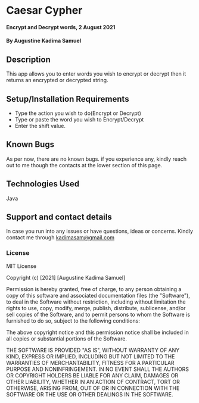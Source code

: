 # Caesar Cypher
#### Encrypt and Decrypt words, 2 August 2021
#### By **Augustine Kadima Samuel**
## Description
This app allows you to enter words you wish to encrypt or decrypt then it returns an encrypted or decrypted string.
## Setup/Installation Requirements
* Type the action you wish to do(Encrypt or Decrypt)
* Type or paste the word you wish to Encrypt/Decrypt
* Enter the shift value.
## Known Bugs
As per now, there are no known bugs. if you experience any, kindly reach out to me though the contacts at the lower section of this page.
## Technologies Used
Java
## Support and contact details
In case you run into any issues or have questions, ideas or concerns. Kindly contact me through kadimasam@gmail.com
### License
MIT License

Copyright (c) [2021] [Augustine Kadima Samuel]

Permission is hereby granted, free of charge, to any person obtaining a copy
of this software and associated documentation files (the "Software"), to deal
in the Software without restriction, including without limitation the rights
to use, copy, modify, merge, publish, distribute, sublicense, and/or sell
copies of the Software, and to permit persons to whom the Software is
furnished to do so, subject to the following conditions:

The above copyright notice and this permission notice shall be included in all
copies or substantial portions of the Software.

THE SOFTWARE IS PROVIDED "AS IS", WITHOUT WARRANTY OF ANY KIND, EXPRESS OR
IMPLIED, INCLUDING BUT NOT LIMITED TO THE WARRANTIES OF MERCHANTABILITY,
FITNESS FOR A PARTICULAR PURPOSE AND NONINFRINGEMENT. IN NO EVENT SHALL THE
AUTHORS OR COPYRIGHT HOLDERS BE LIABLE FOR ANY CLAIM, DAMAGES OR OTHER
LIABILITY, WHETHER IN AN ACTION OF CONTRACT, TORT OR OTHERWISE, ARISING FROM,
OUT OF OR IN CONNECTION WITH THE SOFTWARE OR THE USE OR OTHER DEALINGS IN THE
SOFTWARE.